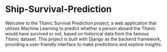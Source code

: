 # Ship-Survival-Prediction

Welcome to the Titanic Survival Prediction project, a web application that utilizes Machine Learning to predict whether a person aboard the Titanic would have survived or not, based on historical data from the famous Titanic dataset. This project is built with Django as the backend framework, providing a user-friendly interface to make predictions and explore insights.




